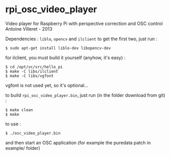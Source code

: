 rpi_osc_video_player
====================
Video player for Raspberry Pi with perspective correction and OSC control
Antoine Villeret - 2013

Dependencies : `liblo`, `opencv` and `ilclient` to get the first two, just run :

`$ sudo apt-get install liblo-dev libopencv-dev`

for ilclient, you must build it yourself (anyhow, it's easy) :

~~~~
$ cd /opt/vc/src/hello_pi
$ make -C libs/ilclient
$ make -C libs/vgfont
~~~~
vgfont is not used yet, so it's optional...

to build `rpi_osc_video_player.bin`, just run (in the folder download from git) :

~~~~
$ make clean
$ make
~~~~

to use :

`$ ./osc_video_player.bin`

and then start an OSC application (for example the puredata patch in example/ folder)
